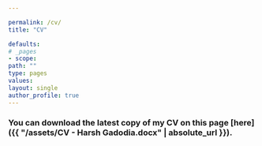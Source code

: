 ```yaml
---

permalink: /cv/
title: "CV"

defaults:
# _pages
- scope:
path: ""
type: pages
values:
layout: single
author_profile: true
---
```

### You can download the latest copy of my CV on this page [here]({{ "/assets/CV - Harsh Gadodia.docx" | absolute_url }}).

